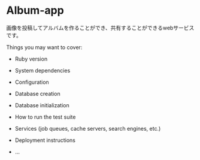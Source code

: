 # Album-app
画像を投稿してアルバムを作ることができ、共有することができるwebサービスです。

Things you may want to cover:

* Ruby version

* System dependencies

* Configuration

* Database creation

* Database initialization

* How to run the test suite

* Services (job queues, cache servers, search engines, etc.)

* Deployment instructions

* ...
